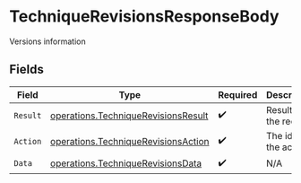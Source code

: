 # TechniqueRevisionsResponseBody

Versions information


## Fields

| Field                                                                                      | Type                                                                                       | Required                                                                                   | Description                                                                                |
| ------------------------------------------------------------------------------------------ | ------------------------------------------------------------------------------------------ | ------------------------------------------------------------------------------------------ | ------------------------------------------------------------------------------------------ |
| `Result`                                                                                   | [operations.TechniqueRevisionsResult](../../models/operations/techniquerevisionsresult.md) | :heavy_check_mark:                                                                         | Result of the request                                                                      |
| `Action`                                                                                   | [operations.TechniqueRevisionsAction](../../models/operations/techniquerevisionsaction.md) | :heavy_check_mark:                                                                         | The id of the action                                                                       |
| `Data`                                                                                     | [operations.TechniqueRevisionsData](../../models/operations/techniquerevisionsdata.md)     | :heavy_check_mark:                                                                         | N/A                                                                                        |